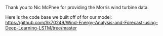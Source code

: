 Thank you to Nic McPhee for providing the Morris wind turbine data.

Here is the code base we built off of for our model: 
https://github.com/Sk70249/Wind-Energy-Analysis-and-Forecast-using-Deep-Learning-LSTM/tree/master
